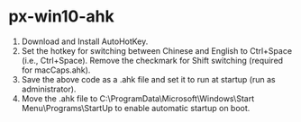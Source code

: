 # px-win10-ahk

1. Download and Install AutoHotKey.
2. Set the hotkey for switching between Chinese and English to Ctrl+Space (i.e., Ctrl+Space). Remove the checkmark for Shift switching (required for macCaps.ahk).
3. Save the above code as a .ahk file and set it to run at startup (run as administrator).
4. Move the .ahk file to C:\ProgramData\Microsoft\Windows\Start Menu\Programs\StartUp to enable automatic startup on boot.
